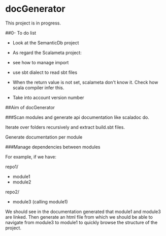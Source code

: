 # docGenerator

This project is in progress.

##0- To do list

- Look at the SemanticDb project

- As regard the Scalameta project:
 - see how to manage import
 - use sbt dialect to read sbt files
 - When the return value is not set, scalameta don't know it. Check how scala compiler infer this.

- Take into account version number

##Aim of docGenerator

###Scan modules and generate api documentation like scaladoc do.

Iterate over folders recursively and extract build.sbt files.

Generate documentation per module

###Manage dependencies between modules

For example, if we have:

repo1/
 - module1
 - module2

repo2/
 - module3 (calling module1)

We should see in the documentation generated that module1 and module3 are linked. 
Then generate an html file from which we should be able to navigate from module3 to module1 to quickly browse the structure of the project.

